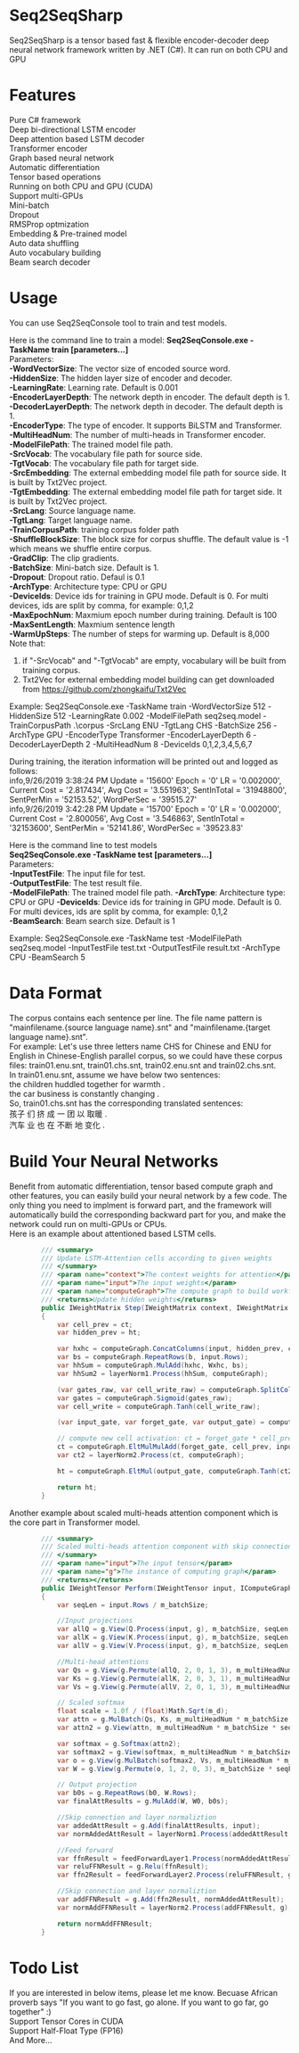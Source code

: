 ﻿# Seq2SeqSharp  
Seq2SeqSharp is a tensor based fast & flexible encoder-decoder deep neural network framework written by .NET (C#). It can run on both CPU and GPU  

# Features  
Pure C# framework   
Deep bi-directional LSTM encoder  
Deep attention based LSTM decoder  
Transformer encoder  
Graph based neural network  
Automatic differentiation  
Tensor based operations  
Running on both CPU and GPU (CUDA)  
Support multi-GPUs  
Mini-batch  
Dropout  
RMSProp optmization  
Embedding & Pre-trained model  
Auto data shuffling  
Auto vocabulary building  
Beam search decoder  

# Usage  
You can use Seq2SeqConsole tool to train and test models.  

Here is the command line to train a model:
**Seq2SeqConsole.exe -TaskName train [parameters...]**  
Parameters:  
**-WordVectorSize**: The vector size of encoded source word.  
**-HiddenSize**: The hidden layer size of encoder and decoder.    
**-LearningRate**: Learning rate. Default is 0.001  
**-EncoderLayerDepth**: The network depth in encoder. The default depth is 1.  
**-DecoderLayerDepth**: The network depth in decoder. The default depth is 1.  
**-EncoderType**: The type of encoder. It supports BiLSTM and Transformer.  
**-MultiHeadNum**: The number of multi-heads in Transformer encoder.  
**-ModelFilePath**: The trained model file path.  
**-SrcVocab**: The vocabulary file path for source side.  
**-TgtVocab**: The vocabulary file path for target side.  
**-SrcEmbedding**: The external embedding model file path for source side. It is built by Txt2Vec project.  
**-TgtEmbedding**: The external embedding model file path for target side. It is built by Txt2Vec project.  
**-SrcLang**: Source language name.  
**-TgtLang**: Target language name.  
**-TrainCorpusPath**: training corpus folder path  
**-ShuffleBlockSize**: The block size for corpus shuffle. The default value is -1 which means we shuffle entire corpus.  
**-GradClip**: The clip gradients.  
**-BatchSize**: Mini-batch size. Default is 1.  
**-Dropout**: Dropout ratio. Defaul is 0.1  
**-ArchType**: Architecture type: CPU or GPU  
**-DeviceIds**: Device ids for training in GPU mode. Default is 0. For multi devices, ids are split by comma, for example: 0,1,2  
**-MaxEpochNum**: Maxmium epoch number during training. Default is 100  
**-MaxSentLength**: Maxmium sentence length  
**-WarmUpSteps**: The number of steps for warming up. Default is 8,000  
Note that:  
  1) if "-SrcVocab" and "-TgtVocab" are empty, vocabulary will be built from training corpus.  
  2) Txt2Vec for external embedding model building can get downloaded from https://github.com/zhongkaifu/Txt2Vec  

Example: Seq2SeqConsole.exe -TaskName train -WordVectorSize 512 -HiddenSize 512 -LearningRate 0.002 -ModelFilePath seq2seq.model -TrainCorpusPath .\corpus -SrcLang ENU -TgtLang CHS -BatchSize 256 -ArchType GPU -EncoderType Transformer -EncoderLayerDepth 6 -DecoderLayerDepth 2 -MultiHeadNum 8 -DeviceIds 0,1,2,3,4,5,6,7  

During training, the iteration information will be printed out and logged as follows:  
info,9/26/2019 3:38:24 PM Update = '15600' Epoch = '0' LR = '0.002000', Current Cost = '2.817434', Avg Cost = '3.551963', SentInTotal = '31948800', SentPerMin = '52153.52', WordPerSec = '39515.27'  
info,9/26/2019 3:42:28 PM Update = '15700' Epoch = '0' LR = '0.002000', Current Cost = '2.800056', Avg Cost = '3.546863', SentInTotal = '32153600', SentPerMin = '52141.86', WordPerSec = '39523.83'  

Here is the command line to test models  
**Seq2SeqConsole.exe -TaskName test [parameters...]**  
Parameters:  
**-InputTestFile**: The input file for test.  
**-OutputTestFile**: The test result file.  
**-ModelFilePath**: The trained model file path. 
**-ArchType**: Architecture type: CPU or GPU 
**-DeviceIds**: Device ids for training in GPU mode. Default is 0. For multi devices, ids are split by comma, for example: 0,1,2  
**-BeamSearch**: Beam search size. Default is 1  

Example: Seq2SeqConsole.exe -TaskName test -ModelFilePath seq2seq.model -InputTestFile test.txt -OutputTestFile result.txt -ArchType CPU -BeamSearch 5  

# Data Format  
The corpus contains each sentence per line. The file name pattern is "mainfilename.{source language name}.snt" and "mainfilename.{target language name}.snt".    
For example: Let's use three letters name CHS for Chinese and ENU for English in Chinese-English parallel corpus, so we could have these corpus files: train01.enu.snt, train01.chs.snt, train02.enu.snt and train02.chs.snt.  
In train01.enu.snt, assume we have below two sentences:  
the children huddled together for warmth .  
the car business is constantly changing .  
So, train01.chs.snt has the corresponding translated sentences:  
孩子 们 挤 成 一 团 以 取暖 .  
汽车 业 也 在 不断 地 变化 .  

# Build Your Neural Networks  
Benefit from automatic differentiation, tensor based compute graph and other features, you can easily build your neural network by a few code. The only thing you need to implment is forward part, and the framework will automatically build the corresponding backward part for you, and make the network could run on multi-GPUs or CPUs.  
Here is an example about attentioned based LSTM cells.  
```c#
        /// <summary>
        /// Update LSTM-Attention cells according to given weights
        /// </summary>
        /// <param name="context">The context weights for attention</param>
        /// <param name="input">The input weights</param>
        /// <param name="computeGraph">The compute graph to build workflow</param>
        /// <returns>Update hidden weights</returns>
        public IWeightMatrix Step(IWeightMatrix context, IWeightMatrix input, IComputeGraph computeGraph)
        {
            var cell_prev = ct;
            var hidden_prev = ht;

            var hxhc = computeGraph.ConcatColumns(input, hidden_prev, context);
            var bs = computeGraph.RepeatRows(b, input.Rows);
            var hhSum = computeGraph.MulAdd(hxhc, Wxhc, bs);
            var hhSum2 = layerNorm1.Process(hhSum, computeGraph);

            (var gates_raw, var cell_write_raw) = computeGraph.SplitColumns(hhSum2, hdim * 3, hdim);
            var gates = computeGraph.Sigmoid(gates_raw);
            var cell_write = computeGraph.Tanh(cell_write_raw);

            (var input_gate, var forget_gate, var output_gate) = computeGraph.SplitColumns(gates, hdim, hdim, hdim);

            // compute new cell activation: ct = forget_gate * cell_prev + input_gate * cell_write
            ct = computeGraph.EltMulMulAdd(forget_gate, cell_prev, input_gate, cell_write);
            var ct2 = layerNorm2.Process(ct, computeGraph);

            ht = computeGraph.EltMul(output_gate, computeGraph.Tanh(ct2));

            return ht;
        }
```
Another example about scaled multi-heads attention component which is the core part in Transformer model.  
```c#
        /// <summary>
        /// Scaled multi-heads attention component with skip connectioned feed forward layers
        /// </summary>
        /// <param name="input">The input tensor</param>
        /// <param name="g">The instance of computing graph</param>
        /// <returns></returns>
        public IWeightTensor Perform(IWeightTensor input, IComputeGraph g)
        {
            var seqLen = input.Rows / m_batchSize;

            //Input projections
            var allQ = g.View(Q.Process(input, g), m_batchSize, seqLen, m_multiHeadNum, m_d);
            var allK = g.View(K.Process(input, g), m_batchSize, seqLen, m_multiHeadNum, m_d);
            var allV = g.View(V.Process(input, g), m_batchSize, seqLen, m_multiHeadNum, m_d);

            //Multi-head attentions
            var Qs = g.View(g.Permute(allQ, 2, 0, 1, 3), m_multiHeadNum * m_batchSize, seqLen, m_d);
            var Ks = g.View(g.Permute(allK, 2, 0, 3, 1), m_multiHeadNum * m_batchSize, m_d, seqLen);
            var Vs = g.View(g.Permute(allV, 2, 0, 1, 3), m_multiHeadNum * m_batchSize, seqLen, m_d);

            // Scaled softmax
            float scale = 1.0f / (float)Math.Sqrt(m_d);
            var attn = g.MulBatch(Qs, Ks, m_multiHeadNum * m_batchSize, scale);
            var attn2 = g.View(attn, m_multiHeadNum * m_batchSize * seqLen, seqLen);

            var softmax = g.Softmax(attn2);
            var softmax2 = g.View(softmax, m_multiHeadNum * m_batchSize, seqLen, seqLen);
            var o = g.View(g.MulBatch(softmax2, Vs, m_multiHeadNum * m_batchSize), m_multiHeadNum, m_batchSize, seqLen, m_d);
            var W = g.View(g.Permute(o, 1, 2, 0, 3), m_batchSize * seqLen, m_multiHeadNum * m_d);

            // Output projection
            var b0s = g.RepeatRows(b0, W.Rows);
            var finalAttResults = g.MulAdd(W, W0, b0s);

            //Skip connection and layer normaliztion
            var addedAttResult = g.Add(finalAttResults, input);
            var normAddedAttResult = layerNorm1.Process(addedAttResult, g);

            //Feed forward
            var ffnResult = feedForwardLayer1.Process(normAddedAttResult, g);
            var reluFFNResult = g.Relu(ffnResult);
            var ffn2Result = feedForwardLayer2.Process(reluFFNResult, g);

            //Skip connection and layer normaliztion
            var addFFNResult = g.Add(ffn2Result, normAddedAttResult);
            var normAddFFNResult = layerNorm2.Process(addFFNResult, g);

            return normAddFFNResult;
        }
```

# Todo List  
If you are interested in below items, please let me know. Becuase African proverb says "If you want to go fast, go alone. If you want to go far, go together" :)  
Support Tensor Cores in CUDA  
Support Half-Float Type (FP16)  
And More...  